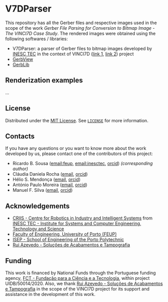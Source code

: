 # V7DParser

This repository has all the Gerber files and respective images used in the scope
of the work _Gerber File Parsing for Conversion to Bitmap Image - The VINCI7D
Case Study_. The rendered images were obtained using the following softwares /
libraries:

- V7DParser: a parser of Gerber files to bitmap images developed by
  [INESC TEC](https://www.inesctec.pt/en)
  in the context of VINCI7D
  ([link 1](https://www.centi.pt/index.php/en/projects/automotive-aeronautics/vinci-7d-en),
  [link 2](https://elibrary.vdi-verlag.de/10.51202/2366-8040-2021-36-012/highly-flexible-displays-for-automotive-interior-applications-volume-11-2021-issue-36?page=1)) project
- [GerbView](https://www.gerbview.com/)
- [GerbLib](https://www.bronzware.com/GerbMagic/gerblib.htm)

## Renderization examples

...

## License

Distributed under the [MIT License](https://choosealicense.com/licenses/mit/).
See [`LICENSE`](LICENSE) for more information.

## Contacts

If you have any questions or you want to know more about the work developed by
us, please contact one of the contributors of this project:

- Ricardo B. Sousa ([email:feup](mailto:up201503004@edu.fe.up.pt),
  [email:inesctec](mailto:ricardo.b.sousa@inesctec.pt),
  [orcid](https://orcid.org/0000-0003-4537-5095))
  _(corresponding author)_
- Cláudia Daniela Rocha ([email](mailto:claudia.d.rocha@inesctec.pt),
  [orcid](https://orcid.org/0000-0001-7254-0346))
- Hélio S. Mendonça ([email](mailto:hsm@fe.up.pt),
  [orcid](https://orcid.org/0000-0003-4895-5634))
- António Paulo Moreira ([email](mailto:amoreira@fe.up.pt),
  [orcid](https://orcid.org/0000-0001-8573-3147))
- Manuel F. Silva ([email](mailto:mss@isep.ipp.pt),
  [orcid](https://orcid.org/0000-0002-0593-2865))

## Acknowledgements

- [CRIIS - Centre for Robotics in Industry and Intelligent Systems](https://criis.inesctec.pt/)
  from
  [INESC TEC - Institute for Systems and Computer Engineering, Technology and Science](https://www.inesctec.pt/en)
- [Faculty of Engineering, University of Porto (FEUP)](https://sigarra.up.pt/feup/en/WEB_PAGE.INICIAL)
- [ISEP - School of Engineering of the Porto Polytechnic](https://www.isep.ipp.pt/)
- [Rui Azevedo - Soluções de Acabamentos e Tampografia](https://www.ruiazevedo.pt/)

## Funding

This work is financed by National Funds through the Portuguese funding agency,
[FCT - Fundação para a Ciência e a Tecnologia](https://www.fct.pt/index.phtml.en),
within project UIDB/50014/2020. Also, we thank
[Rui Azevedo - Soluções de Acabamentos e Tampografia](https://www.ruiazevedo.pt/)
in the scope of the VINCI7D project for its support and assistance in the
development of this work.
